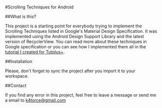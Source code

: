 #Scrolling Techniques for Android

##What is this?

This project is a starting point for everybody trying to implement the Scrolling Techniques listed in Google's Material Design Specification. It was implemented using the Android Design Support Library and the latest version of RecyclerView. You can read more about these techniques in Google specification or you can see how I implemented them all in the [tutorial I created for Tutplus+](http://code.tutsplus.com/articles/scrolling-techniques-for-android-apps--cms-24435).

##Installation

Please, don't forget to sync the project after you import it to your workspace.

##Contact

If you find any error in this project, feel free to leave a message or send me a email to k4torce@gmail.com 
